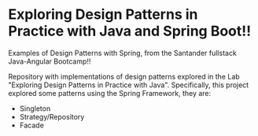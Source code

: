 # Exploring Design Patterns in Practice with Java and Spring Boot!!
Examples of Design Patterns with Spring, from the Santander fullstack Java-Angular Bootcamp!!

Repository with implementations of design patterns explored in the Lab "Exploring Design Patterns in Practice with Java". Specifically, this project explored some patterns using the Spring Framework, they are:

- Singleton
- Strategy/Repository
- Facade
